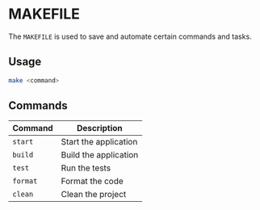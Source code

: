 # MAKEFILE

The `MAKEFILE` is used to save and automate certain commands and tasks.

## Usage

```bash
make <command>
```

## Commands

| Command  | Description           |
|----------|-----------------------|
| `start`  | Start the application |
| `build`  | Build the application |
| `test`   | Run the tests         |
| `format` | Format the code       |
| `clean`  | Clean the project     |
